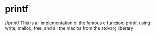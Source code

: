 # printf
//printf This is an implementation of the famous c function, printf, using write, malloc, free, and all the macros from the stdvarg liberary
